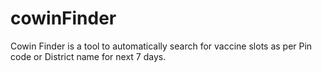 # cowinFinder
Cowin Finder is a tool to automatically search for vaccine slots as per Pin  code or District name for next 7 days.
